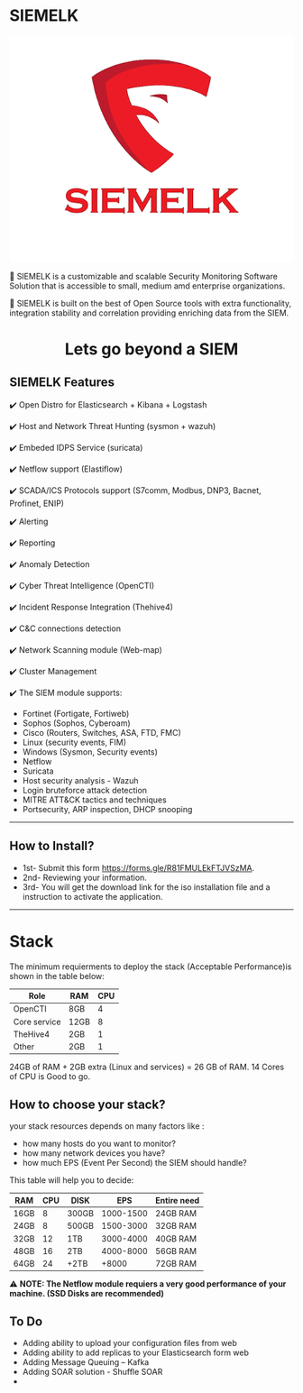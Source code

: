 # SIEMELK

<p align="center">
 <img alt="SIEMELK Logo" src="SIEMELK..png">
</p>

📌 SIEMELK is a customizable and scalable Security Monitoring Software Solution that is accessible to small, medium amd enterprise organizations.

📌 SIEMELK is built on the best of Open Source tools with extra functionality, integration stability and correlation providing enriching data from the SIEM.

<h1 align="center">
Lets go beyond a SIEM
</h1>

## SIEMELK Features
✔️ Open Distro for Elasticsearch + Kibana + Logstash

✔️ Host and Network Threat Hunting (sysmon + wazuh)

✔️ Embeded IDPS Service (suricata)

✔️ Netflow support (Elastiflow)

✔️ SCADA/ICS Protocols support (S7comm, Modbus, DNP3, Bacnet, Profinet, ENIP)

✔️ Alerting

✔️ Reporting

✔️ Anomaly Detection

✔️ Cyber Threat Intelligence (OpenCTI)

✔️ Incident Response Integration (Thehive4)

✔️ C&C connections detection

✔️ Network Scanning module (Web-map)

✔️ Cluster Management

✔️ The SIEM module supports:
- Fortinet (Fortigate, Fortiweb)
- Sophos (Sophos, Cyberoam)
- Cisco (Routers, Switches, ASA, FTD, FMC)
- Linux (security events, FIM)
- Windows (Sysmon, Security events)
- Netflow
- Suricata
- Host security analysis - Wazuh
- Login bruteforce attack detection
- MITRE ATT&CK tactics and techniques
- Portsecurity, ARP inspection, DHCP snooping

----
## How to Install?
  - 1st- Submit this form https://forms.gle/R81FMULEkFTJVSzMA.
  - 2nd- Reviewing your information.
  - 3rd- You will get the download link for the iso installation file and a instruction to activate the application.

---------

# Stack
The minimum requierments to deploy the stack (Acceptable Performance)is shown in the table below:

| Role   | RAM   |   CPU |
| -------| ------|-------|
| OpenCTI| 8GB | 4  |
|Core service| 12GB | 8 |
|TheHive4| 2GB|1|
|Other| 2GB|1|

24GB of RAM + 2GB extra (Linux and services) = 26 GB of RAM.
14 Cores of CPU is Good to go.

## How to choose your stack?
your stack resources depends on many factors like :
- how many hosts do you want to monitor?
- how many network devices you have?
- how much EPS (Event Per Second) the SIEM should handle?

This table will help you to decide:

| RAM     | CPU         |    DISK | EPS| Entire need|
| ---------| ------      |-------|----|----|
|16GB|8|300GB|1000-1500| 24GB RAM|
|24GB|8|500GB|1500-3000| 32GB RAM|
|32GB|12|1TB|3000-4000| 40GB RAM|
|48GB|16|2TB|4000-8000|56GB RAM|
|64GB|24|+2TB|+8000|72GB RAM|

⚠️ **NOTE: The Netflow module requiers a very good performance of your machine. (SSD Disks are recommended)**

## To Do
- Adding ability to upload your configuration files from web
- Adding ability to add replicas to your Elasticsearch form web
- Adding Message Queuing – Kafka
- Adding SOAR solution - Shuffle SOAR
- 
